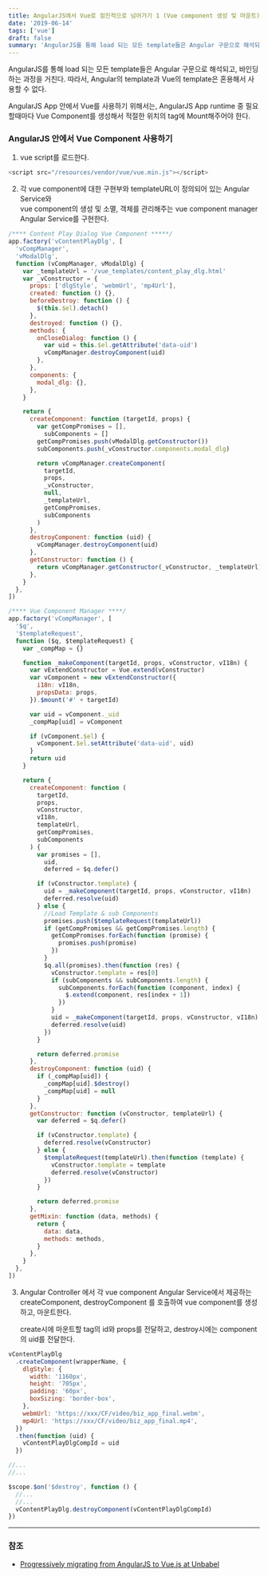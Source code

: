 ```yaml
---
title: AngularJS에서 Vue로 점진적으로 넘어가기 1 (Vue component 생성 및 마운트)
date: '2019-06-14'
tags: ['vue']
draft: false
summary: 'AngularJS를 통해 load 되는 모든 template들은 Angular 구문으로 해석되고, 바인딩하는 과정을 거친다. 따라서, Angular의 template과 Vue의 template은 혼용해서 사용할 수 없다.'
---
```


AngularJS를 통해 load 되는 모든 template들은 Angular 구문으로 해석되고, 바인딩하는 과정을 거친다. 따라서, Angular의 template과 Vue의 template은 혼용해서 사용할 수 없다.

AngularJS App 안에서 Vue를 사용하기 위해서는, AngularJS App runtime 중 필요할때마다 Vue Component를 생성해서 적절한 위치의 tag에 Mount해주어야 한다.

### AngularJS 안에서 Vue Component 사용하기

1. vue script를 로드한다.

```js
<script src="/resources/vendor/vue/vue.min.js"></script>
```

2. 각 vue component에 대한 구현부와 templateURL이 정의되어 있는 Angular Service와 <br />
   vue component의 생성 및 소멸, 객체를 관리해주는 vue component manager Angular Service를 구현한다.

```js
/**** Content Play Dialog Vue Component *****/
app.factory('vContentPlayDlg', [
  'vCompManager',
  'vModalDlg',
  function (vCompManager, vModalDlg) {
    var _templateUrl = '/vue_templates/content_play_dlg.html'
    var _vConstructor = {
      props: ['dlgStyle', 'webmUrl', 'mp4Url'],
      created: function () {},
      beforeDestroy: function () {
        $(this.$el).detach()
      },
      destroyed: function () {},
      methods: {
        onCloseDialog: function () {
          var uid = this.$el.getAttribute('data-uid')
          vCompManager.destroyComponent(uid)
        },
      },
      components: {
        modal_dlg: {},
      },
    }

    return {
      createComponent: function (targetId, props) {
        var getCompPromises = [],
          subComponents = []
        getCompPromises.push(vModalDlg.getConstructor())
        subComponents.push(_vConstructor.components.modal_dlg)

        return vCompManager.createComponent(
          targetId,
          props,
          _vConstructor,
          null,
          _templateUrl,
          getCompPromises,
          subComponents
        )
      },
      destroyComponent: function (uid) {
        vCompManager.destroyComponent(uid)
      },
      getConstructor: function () {
        return vCompManager.getConstructor(_vConstructor, _templateUrl)
      },
    }
  },
])

/**** Vue Component Manager ****/
app.factory('vCompManager', [
  '$q',
  '$templateRequest',
  function ($q, $templateRequest) {
    var _compMap = {}

    function _makeComponent(targetId, props, vConstructor, vI18n) {
      var vExtendConstructor = Vue.extend(vConstructor)
      var vComponent = new vExtendConstructor({
        i18n: vI18n,
        propsData: props,
      }).$mount('#' + targetId)

      var uid = vComponent._uid
      _compMap[uid] = vComponent

      if (vComponent.$el) {
        vComponent.$el.setAttribute('data-uid', uid)
      }
      return uid
    }

    return {
      createComponent: function (
        targetId,
        props,
        vConstructor,
        vI18n,
        templateUrl,
        getCompPromises,
        subComponents
      ) {
        var promises = [],
          uid,
          deferred = $q.defer()

        if (vConstructor.template) {
          uid = _makeComponent(targetId, props, vConstructor, vI18n)
          deferred.resolve(uid)
        } else {
          //Load Template & sub Components
          promises.push($templateRequest(templateUrl))
          if (getCompPromises && getCompPromises.length) {
            getCompPromises.forEach(function (promise) {
              promises.push(promise)
            })
          }
          $q.all(promises).then(function (res) {
            vConstructor.template = res[0]
            if (subComponents && subComponents.length) {
              subComponents.forEach(function (component, index) {
                $.extend(component, res[index + 1])
              })
            }
            uid = _makeComponent(targetId, props, vConstructor, vI18n)
            deferred.resolve(uid)
          })
        }

        return deferred.promise
      },
      destroyComponent: function (uid) {
        if (_compMap[uid]) {
          _compMap[uid].$destroy()
          _compMap[uid] = null
        }
      },
      getConstructor: function (vConstructor, templateUrl) {
        var deferred = $q.defer()

        if (vConstructor.template) {
          deferred.resolve(vConstructor)
        } else {
          $templateRequest(templateUrl).then(function (template) {
            vConstructor.template = template
            deferred.resolve(vConstructor)
          })
        }

        return deferred.promise
      },
      getMixin: function (data, methods) {
        return {
          data: data,
          methods: methods,
        }
      },
    }
  },
])
```

3. Angular Controller 에서 각 vue component Angular Service에서 제공하는 createComponent, destroyComponent 를 호출하여 vue component를 생성하고, 마운트한다.

   create시에 마운트할 tag의 id와 props를 전달하고, destroy시에는 component의 uid를 전달한다.

```js
vContentPlayDlg
  .createComponent(wrapperName, {
    dlgStyle: {
      width: '1160px',
      height: '705px',
      padding: '60px',
      boxSizing: 'border-box',
    },
    webmUrl: 'https://xxx/CF/video/biz_app_final.webm',
    mp4Url: 'https://xxx/CF/video/biz_app_final.mp4',
  })
  .then(function (uid) {
    vContentPlayDlgCompId = uid
  })

//...
//...

$scope.$on('$destroy', function () {
  //...
  //...
  vContentPlayDlg.destroyComponent(vContentPlayDlgCompId)
})
```

---

### 참조

- [Progressively migrating from AngularJS to Vue.js at Unbabel](https://medium.com/unbabel/progressively-migrating-from-angularjs-to-vue-js-at-unbabel-581eb4ae022d)
